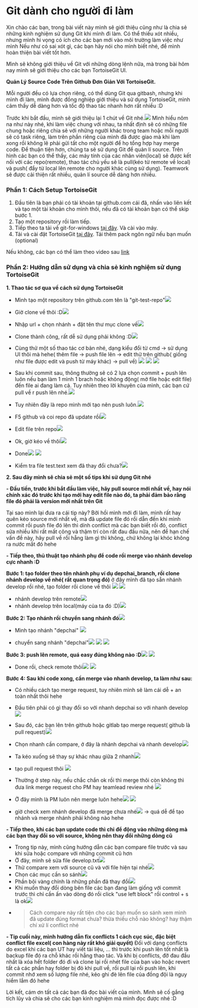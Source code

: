 # Git dành cho người đi làm
Xin chào các bạn, trong bài viết này mình sẽ giới thiệu cũng như là chia sẻ những kinh nghiệm sử dụng Git khi mình đi làm. Có thể thiếu xót nhiều, nhưng mình hi vọng có ích cho các bạn mới vào môi trường làm việc như mình
Nếu như có sai xót gì, các bạn hãy nói cho mình biết nhé, để mình hoàn thiện bài viết tốt hơn.

Mình sẽ không giới thiệu về Git với những dòng lệnh nữa, mà trong bài hôm nay mình sẽ giới thiệu cho các bạn TortoiseGit UI.

**Quản Lý Source Code Trên Github Đơn Giản Với TortoiseGit.**

Mỗi người đều có lựa chọn riêng, có thể dùng Git qua gitbash, nhưng khi mình đi làm, mình được đồng nghiệp giới thiệu và sử dụng TortoiseGit, mình cảm thấy dễ dàng hơn và tốc độ thao tác nhanh hơn rất nhiều :D

Trước khi bắt đầu, mình sẽ giới thiệu lại 1 chút về Git nhé.![](https://images.viblo.asia/af42d260-9e7f-404f-a1c8-e3535e604666.png)
Mình hiểu nôm na như này nhé, khi làm việc chung với nhau, ta nhất định sẽ có những file chung hoặc riêng chia sẽ với những người khác trong team hoặc mỗi người sẽ có task riêng, làm trên phần riêng của mình đã được giao mà khi làm xong rồi không lẽ phải gửi tất cho một người để họ tổng hợp hay merge code. Để thuận tiện hơn, chúng ta sẽ sử dụng Git để quản lí source. Trên hình các bạn có thể thấy, các máy tính của các nhân viên(local) sẽ được kết nối với các repo(remote), thao tác chủ yếu sẽ là pull(kéo từ remote về local) và push( đẩy từ local lên remote cho người khác cùng sử dụng). Teamwork sẽ được cải thiện rất nhiều, quản lí source dễ dàng hơn nhiều.

### Phần 1: Cách Setup TortoiseGit
1. Đầu tiên là bạn phải có tài khoản tại github.com cái đã, nhấn vào liên kết và tạo một tài khoản cho mình thôi, nếu đã có tài khoản bạn có thể skip bước 1.
2. Tạo một repository rồi làm tiếp.
3. Tiếp theo ta tải về git-for-windows [tại đây](https://git-scm.com/download). Và cài vào máy.
4. Tải và cài đặt TortoiseGit [tại đây](https://tortoisegit.org/download/). Tải thêm pack ngôn ngữ nếu bạn muốn (optional)

Nếu không, các bạn có thể làm theo video sau [link](https://www.youtube.com/watch?v=pttIoMyyMaM)

### Phần 2: Hướng dẫn sử dụng và chia sẻ kinh nghiệm sử dụng TortoiseGit
**1. Thao tác sơ qua về cách sử dụng TortoiseGit**
- Mình tạo một repository trên github.com tên là "git-test-repo"![](https://images.viblo.asia/655de841-57e7-4165-8f1c-444e7ef5de39.png)
- Giờ clone về thôi :D![](https://images.viblo.asia/99f9927b-3628-422b-9924-6c7bfc586015.png)
- Nhập url + chọn nhánh + đặt tên thư mục clone về![](https://images.viblo.asia/e1121cac-7652-4c0c-b2ca-1b1760a991d8.png)
- Clone thành công, rất dễ sử dụng phải không :D![](https://images.viblo.asia/b8ca03df-4316-4998-a3cc-abf9c9aa116b.png)

- Cùng thử một số thao tác cơ bản nhé, dạng kiểu đổi từ cmd -> sử dụng UI thôi mà hehe( thêm file -> push file lên -> edit thử trên github( giống như file được edit và push từ máy khác) -> pull về)
![](https://images.viblo.asia/603a9d04-cfd8-47bf-bf23-94597720ce57.png)
![](https://images.viblo.asia/2529d036-646e-49bc-a20e-7dcd965181bc.png)
![](https://images.viblo.asia/6e4324aa-ca91-49c1-a6c6-b763a6a74369.png)

- Sau khi commit sau, thông thường sẽ có 2 lựa chọn commit + push lên luôn nếu bạn làm 1 mình 1 brach hoặc không động( mở file hoặc edit file) đến file ai đang làm cả. Tuy nhiên theo lời khuyên của mình, các bạn cứ pull về r push lên nhé.![](https://images.viblo.asia/3e9a2471-8f69-4ba3-b904-ad913357a01e.png)
- Tuy nhiên đây là repo mình mới tạo nên push luôn.![](https://images.viblo.asia/067667df-57ec-4160-9133-49c612358401.png)
- F5 github và coi repo đã update rồi![](https://images.viblo.asia/6cec66dd-ae53-455b-a527-2e672694d35c.png)
- Edit file trên repo![](https://images.viblo.asia/cf9fdd26-ed83-42d2-8242-385d42b35ed7.png)
- Ok, giờ kéo về thôi![](https://images.viblo.asia/97abd2f3-0811-4fdd-9a6c-a0e9e12f4c5b.png)
- Done![](https://images.viblo.asia/2ab6b7d6-f2cb-47da-83b1-e9f6fcd93617.png)
![](https://images.viblo.asia/f09e0eac-3a17-480d-a998-0c5b4bee233a.png)
- Kiểm tra file test.text xem đã thay đổi chưa?![](https://images.viblo.asia/dcb78199-d68a-4e03-83a6-9dc05589ed34.png)

**2. Sau đây mình sẽ chia sẻ một số tips khi sử dụng Git nhé**

**- Đầu tiền, trước khi bắt đầu làm việc, hãy pull source mới nhất về, hay nói chính xác đó trước khi tạo mới hay edit file nào đó, ta phải đảm bảo rằng file đó phải là version mới nhất trên Git**

Tại sao mình lại đưa ra cái tip này? Bởi hồi mình mới đi làm, mình rất hay quên kéo source mới nhất về, mà đã update file đó rồi dẫn đến khi mình commit rồi push file đó lên thì dính conflict mà các bạn biết rồi đó, conflict sửa nhiều khi rất mất công và thậm trí còn rất đau đầu nữa, nên để hạn chế vấn đề này, hãy pull về rồi hẵng làm gì thì không, chứ không lại khóc không ra nước mắt đó hehe

**- Tiếp theo, thủ thuật tạo nhánh phụ để code rồi merge vào nhánh develop cực nhanh :D**

**Bước 1: tạo folder theo tên nhánh phụ ví dụ depchai_branch, rồi clone nhánh develop về nhé( rất quan trọng đó)**
ở đây mình đã tạo sẵn nhánh develop rồi nhé, tạo folder rồi clone về thôi 
![](https://images.viblo.asia/89695ef5-2dde-442f-aad4-e653ef9e4ef8.png)
![](https://images.viblo.asia/9f8195b5-016d-4b06-9748-b727f4051a32.png)

- nhánh develop trên remote![](https://images.viblo.asia/8b41f440-3cb1-46c2-9dd2-d0ec06185be0.png)
- nhánh develop trên local(máy của ta đó :D)![](https://images.viblo.asia/036440c9-7eee-49eb-9e79-948965d12ae4.png)

**Bước 2: Tạo nhánh rồi chuyển sang nhánh đó**![](https://images.viblo.asia/4fb97e55-8c30-4bbf-8bae-f6e5a9c317d6.png)

- Mình tạo nhánh "depchai"
![](https://images.viblo.asia/57e801e8-bab3-4179-8ce3-3e42169e7582.png)

- chuyển sang nhánh "depchai"![](https://images.viblo.asia/521cb72c-63a4-4af1-9650-5e69c0d8adb1.png)
![](https://images.viblo.asia/8f230f06-3c0c-48a7-9eb7-a6734821e2e3.png)
![](https://images.viblo.asia/b933a2ba-ef55-4123-9c50-da3e8dfb907e.png)

**Bước 3: push lên remote, quá easy đúng không nào :D**![](https://images.viblo.asia/d460b0cc-203b-46e0-b64c-21cfd58cc85e.png)
![](https://images.viblo.asia/7377e3b9-def1-46b0-b59f-5c0b0777b9f9.png)

- Done rồi, check remote thôi![](https://images.viblo.asia/702e3e28-5ff9-412a-b982-fdc534b23a38.png)
![](https://images.viblo.asia/2849cf54-3d1f-4ae7-8ae8-16fc5f909934.png)

**Bước 4: Sau khi code xong, cần merge vào nhanh develop, ta làm như sau:**

- Có nhiều cách tạo merge request, tuy nhiên mình sẽ làm cái dễ + an toàn nhất thôi hehe
- Đầu tiên phải có gì thay đổi so với nhanh depchai so với nhanh develop![](https://images.viblo.asia/71b88828-566f-4b2e-8a04-1b8bffbc1a08.png)

- Sau đó, các bạn lên trên github hoặc gitlab tạo merge request( github là pull request)![](https://images.viblo.asia/7709c090-b9cd-4524-b068-34164c310821.png)
- Chọn nhanh cần compare, ở đây là nhánh depchai và nhanh develop![](https://images.viblo.asia/5123a6dc-df37-4be7-8a0a-caf6c62f5698.png)
- Ta kéo xuống sẽ thay sự khác nhau giữa 2 nhanh![](https://images.viblo.asia/726ca9e7-cb1a-4aaa-b3d5-9483a2f616d8.png)
- tạo pull request thôi ![](https://images.viblo.asia/755e4e94-a6d8-4b27-bf92-3c96578ecca4.png)

- Thường ở step này, nếu chắc chắn ok rồi thì merge thôi còn không thì đưa link merge request cho PM hay teamlead review nhé ![](https://images.viblo.asia/dc56ac72-1520-4016-9de8-e5c970b985c0.png)
- Ở đây mình là PM luôn nên merge luôn hehe![](https://images.viblo.asia/0739822e-8ec3-443b-a77a-04228023d44a.png)
![](https://images.viblo.asia/2a50cc8a-15d4-422d-bf5a-1d1c782d8d17.png)

- giờ check xem nhánh develop đã merge chưa nhé![](https://images.viblo.asia/0390d3c1-d3ec-4a02-9f36-a86e143d921a.png)
-> quá dễ để tạo nhánh và merge nhánh phải không nào hehe

**- Tiếp theo, khi các bạn update code thì chỉ để động vào những dòng mà các bạn thay đổi so với source, không nên thay đổi những dòng cũ**

- Trong tip này, mình cũng hướng dẫn các bạn compare file trước và sau khi sửa hoặc compare với những commit cũ hơn
- Ở đây, mình sẽ sửa file develop.txt![](https://images.viblo.asia/5eb1b404-30cf-4848-b712-b424e4231d27.png)
- Thử compare xem với source cũ và với file hiện tại nhé![](https://images.viblo.asia/647f0788-7ee0-43bc-9c29-8a6ff6783674.png)
- Chọn các mục cần so sánh![](https://images.viblo.asia/3022c835-9f28-45b5-ae7a-5d44c9bde4e8.png)
- Phần bôi vàng chính là những phần đã thay đổi![](https://images.viblo.asia/1a2b7488-7e63-489d-a388-aa269edc724e.png)
- Khi muốn thay đổi dòng bên file các bạn đang làm giống với commit trước thì chỉ cần ấn vào dòng đó rồi click "use left block" rồi control + s là ok![](https://images.viblo.asia/f4880d04-e390-4894-81ca-fef1fa062fa4.png)
- > Cách compare này rất tiện cho các bạn muốn so sánh xem mình đã update đúng format chưa? thừa thiếu chỗ nào không? hay thậm chí xử lí conflict nhé

**- Tip cuối này, mình hướng dẫn fix conflicts 1 cách cục súc, đặc biệt conflict file excel( con hàng này rất khó giải quyết)**
Đối với dạng conflicts do excel khi các bạn UT hay viết tài liệu, ... thì trước khi push lên tốt nhất là backup file đó ra chỗ khác rồi hẵng thao tác. Và khi bị conflicts, đỡ đau đầu nhất là xóa hết folder đó đi và clone lại rồi nhét file của bạn vào hoặc revert tất cả các phần hay folder bị đỏ khi pull về, rồi pull lại rồi push lên, khi commit nhớ xem số lượng file nhé, kẻo ghi đè lên file của đồng đội là nguy hiểm lắm đó hehe

Lời kết, cám ơn tất cả các bạn đã đọc bài viết của mình. Mình sẽ cố gắng tích lũy và chia sẽ cho các bạn kinh nghiệm mà mình đọc được nhé :D
